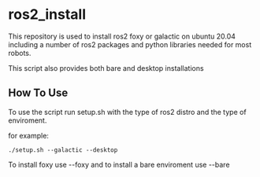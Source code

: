 # ros2_install
This repository is used to install ros2 foxy or galactic on ubuntu 20.04 including a number of ros2 packages and python libraries needed for most robots.

This script also provides both bare and desktop installations 

## How To Use

To use the script run setup.sh with the type of ros2 distro and the type of enviroment.

for example:

```
./setup.sh --galactic --desktop
```

To install foxy use --foxy and to install a bare enviroment use --bare


